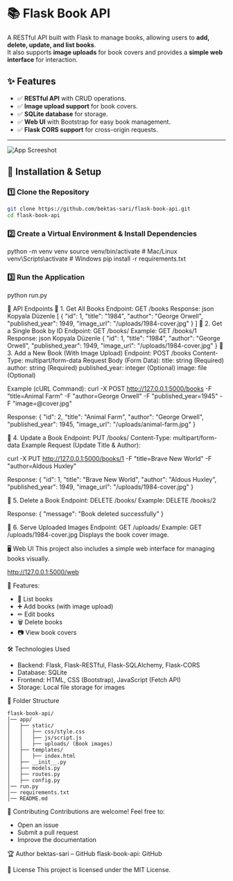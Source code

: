 # 📚 Flask Book API

A RESTful API built with Flask to manage books, allowing users to **add, delete, update, and list books**.  
It also supports **image uploads** for book covers and provides a **simple web interface** for interaction.  

## ✨ Features
- ✅ **RESTful API** with CRUD operations.
- ✅ **Image upload support** for book covers.
- ✅ **SQLite database** for storage.
- ✅ **Web UI** with Bootstrap for easy book management.
- ✅ **Flask CORS support** for cross-origin requests.

---
![App Screeshot](https://github.com/user-attachments/assets/9ff0c0b2-3355-458d-b195-e9856031d32e)

## 🚀 Installation & Setup

### **1️⃣ Clone the Repository**
```sh
git clone https://github.com/bektas-sari/flask-book-api.git
cd flask-book-api
```
### **2️⃣ Create a Virtual Environment & Install Dependencies**
python -m venv venv
source venv/bin/activate  # Mac/Linux
venv\Scripts\activate      # Windows
pip install -r requirements.txt

### **3️⃣ Run the Application**
python run.py

📌 API Endpoints
🔹 1. Get All Books
Endpoint: GET /books
Response:
json
Kopyala
Düzenle
[
    {
        "id": 1,
        "title": "1984",
        "author": "George Orwell",
        "published_year": 1949,
        "image_url": "/uploads/1984-cover.jpg"
    }
]
🔹 2. Get a Single Book by ID
Endpoint: GET /books/<id>
Example: GET /books/1
Response:
json
Kopyala
Düzenle
{
    "id": 1,
    "title": "1984",
    "author": "George Orwell",
    "published_year": 1949,
    "image_url": "/uploads/1984-cover.jpg"
}
🔹 3. Add a New Book (With Image Upload)
Endpoint: POST /books
Content-Type: multipart/form-data
Request Body (Form Data):
title: string (Required)
author: string (Required)
published_year: integer (Optional)
image: file (Optional)

Example (cURL Command):
curl -X POST http://127.0.0.1:5000/books -F "title=Animal Farm" -F "author=George Orwell" -F "published_year=1945" -F "image=@cover.jpg"

Response:
{
    "id": 2,
    "title": "Animal Farm",
    "author": "George Orwell",
    "published_year": 1945,
    "image_url": "/uploads/animal-farm.jpg"
}

🔹 4. Update a Book
Endpoint: PUT /books/<id>
Content-Type: multipart/form-data
Example Request (Update Title & Author):

curl -X PUT http://127.0.0.1:5000/books/1 -F "title=Brave New World" -F "author=Aldous Huxley"

Response:
{
    "id": 1,
    "title": "Brave New World",
    "author": "Aldous Huxley",
    "published_year": 1949,
    "image_url": "/uploads/1984-cover.jpg"
}

🔹 5. Delete a Book
Endpoint: DELETE /books/<id>
Example: DELETE /books/2

Response:
{
    "message": "Book deleted successfully"
}

🔹 6. Serve Uploaded Images
Endpoint: GET /uploads/<filename>
Example: GET /uploads/1984-cover.jpg
Displays the book cover image.

🖥️ Web UI
This project also includes a simple web interface for managing books visually.

http://127.0.0.1:5000/web

🎨 Features:
* 📄 List books
* ➕ Add books (with image upload)
* ✏ Edit books
* 🗑 Delete books
* 📷 View book covers

🛠️ Technologies Used
* Backend: Flask, Flask-RESTful, Flask-SQLAlchemy, Flask-CORS
* Database: SQLite
* Frontend: HTML, CSS (Bootstrap), JavaScript (Fetch API)
* Storage: Local file storage for images

📌 Folder Structure
```
flask-book-api/
│── app/
│   ├── static/
│   │   ├── css/style.css
│   │   ├── js/script.js
│   │   ├── uploads/ (Book images)
│   ├── templates/
│   │   ├── index.html
│   ├── __init__.py
│   ├── models.py
│   ├── routes.py
│   ├── config.py
│── run.py
│── requirements.txt
│── README.md
```

🤝 Contributing
Contributions are welcome! Feel free to:

* Open an issue
* Submit a pull request
* Improve the documentation

🏆 Author
bektas-sari – GitHub
flask-book-api: GitHub

📜 License
This project is licensed under the MIT License.
